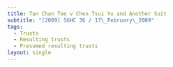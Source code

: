 ```yaml
---
title: Tan Chan Tee v Chen Tsui Yu and Another Suit
subtitle: "[2009] SGHC 36 / 17\_February\_2009"
tags:
  - Trusts
  - Resulting trusts
  - Presumed resulting trusts
layout: single
---
```


